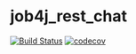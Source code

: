 # job4j_rest_chat

[![Build Status](https://travis-ci.org/staskorobeynikov/job4j_rest_chat.svg?branch=master)](https://travis-ci.org/staskorobeynikov/job4j_rest_chat)
[![codecov](https://codecov.io/gh/staskorobeynikov/job4j_rest_chat/branch/master/graph/badge.svg?token=KADWEY7POV)](https://codecov.io/gh/staskorobeynikov/job4j_rest_chat)